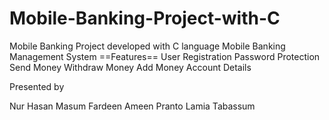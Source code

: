 # Mobile-Banking-Project-with-C
Mobile Banking Project developed with C language
Mobile Banking Management System
==Features==
User Registration
Password Protection
Send Money
Withdraw Money
Add Money
Account Details

Presented by 

Nur Hasan Masum
Fardeen Ameen Pranto
Lamia Tabassum
